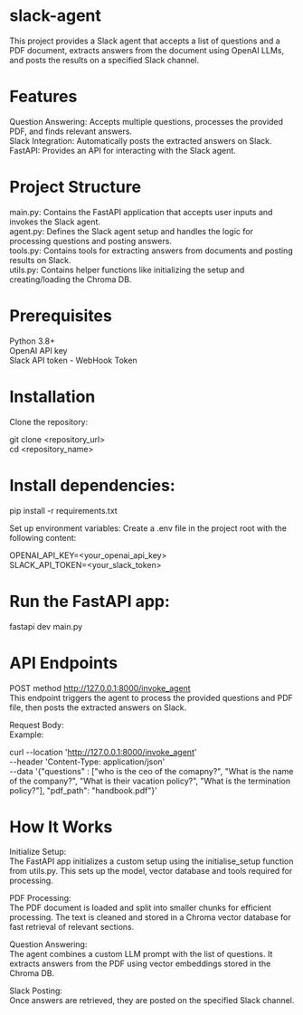 # slack-agent

This project provides a Slack agent that accepts a list of questions and a PDF document, extracts answers from the document using OpenAI LLMs, and posts the results on a specified Slack channel.

# Features
Question Answering: Accepts multiple questions, processes the provided PDF, and finds relevant answers.<br/>
Slack Integration: Automatically posts the extracted answers on Slack.<br/>
FastAPI: Provides an API for interacting with the Slack agent.<br/>

# Project Structure
main.py: Contains the FastAPI application that accepts user inputs and invokes the Slack agent.<br/>
agent.py: Defines the Slack agent setup and handles the logic for processing questions and posting answers.<br/>
tools.py: Contains tools for extracting answers from documents and posting results on Slack.<br/>
utils.py: Contains helper functions like initializing the setup and creating/loading the Chroma DB.<br/>

# Prerequisites
Python 3.8+<br/>
OpenAI API key<br/>
Slack API token - WebHook Token<br/>


# Installation
Clone the repository:<br/>

git clone <repository_url><br/>
cd <repository_name><br/>

# Install dependencies:
pip install -r requirements.txt<br/>

Set up environment variables: Create a .env file in the project root with the following content:<br/>

OPENAI_API_KEY=<your_openai_api_key><br/>
SLACK_API_TOKEN=<your_slack_token><br/>

# Run the FastAPI app:

fastapi dev main.py<br/>

# API Endpoints

POST method http://127.0.0.1:8000/invoke_agent<br/>
This endpoint triggers the agent to process the provided questions and PDF file, then posts the extracted answers on Slack.<br/>

Request Body:<br/>
Example: <br/>

curl --location 'http://127.0.0.1:8000/invoke_agent' \
--header 'Content-Type: application/json' \
--data '{"questions" : ["who is the ceo of the comapny?",
                  "What is the name of the company?", 
                  "What is their vacation policy?", 
                  "What is the termination policy?"],
 "pdf_path": "handbook.pdf"}'


# How It Works

Initialize Setup: <br/>
The FastAPI app initializes a custom setup using the initialise_setup function from utils.py. This sets up the model, vector database and tools required for processing.<br/>

PDF Processing: <br/>
The PDF document is loaded and split into smaller chunks for efficient processing. The text is cleaned and stored in a Chroma vector database for fast retrieval of relevant sections.<br/>

Question Answering:<br/>
The agent combines a custom LLM prompt with the list of questions. It extracts answers from the PDF using vector embeddings stored in the Chroma DB.<br/>

Slack Posting:<br/>
Once answers are retrieved, they are posted on the specified Slack channel.<br/>

